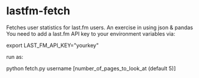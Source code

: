 lastfm-fetch
============

Fetches user statistics for last.fm users. An exercise in using json &amp; pandas
You need to add a last.fm API key to your environment variables via:

export LAST_FM_API_KEY="yourkey"

run as:

python fetch.py username [number_of_pages_to_look_at (default 5)]


